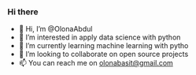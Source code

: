### Hi there
- 👋 Hi, I’m @OlonaAbdul
- 👀 I’m interested in apply data science with python
- 🌱 I’m currently learning machine learning with pytho 
- 💞️ I’m looking to collaborate on open source projects
- 📫 You can reach me on olonabasit@gmail.com

<!---
OlonaAbdul/OlonaAbdul is a ✨ special ✨ repository because its `README.md` (this file) appears on your GitHub profile.
You can click the Preview link to take a look at your changes.
--->
